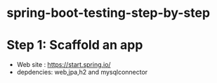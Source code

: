 # spring-boot-testing-step-by-step
 # Step 1: Scaffold an app
  - Web site : https://start.spring.io/
  - depdencies: web,jpa,h2 and mysqlconnector
  
